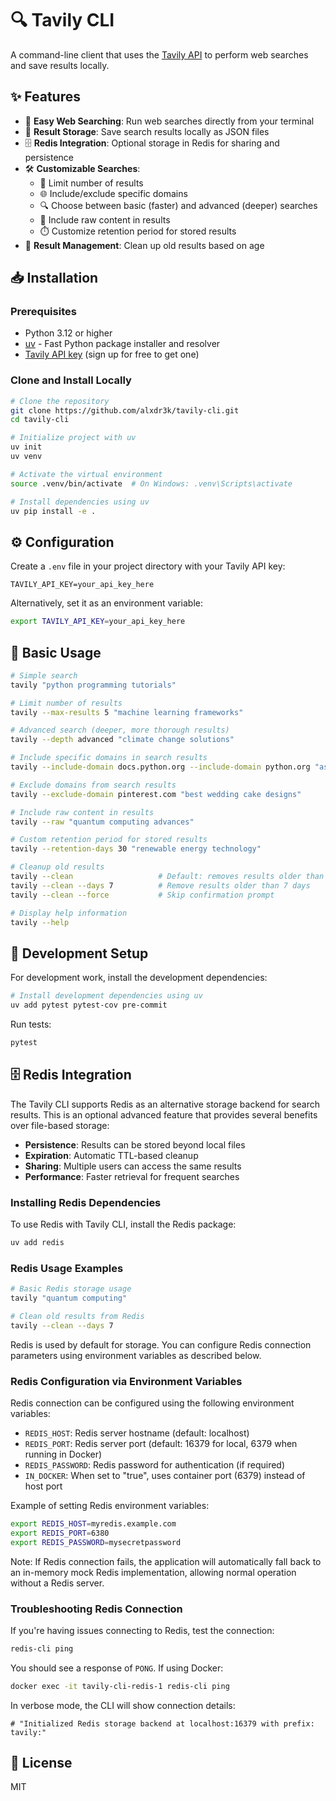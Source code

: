 # 🔍 Tavily CLI

A command-line client that uses the [Tavily API](https://tavily.com/) to perform web searches and save results locally.

## ✨ Features

- 🔎 **Easy Web Searching**: Run web searches directly from your terminal
- 💾 **Result Storage**: Save search results locally as JSON files
- 🗄️ **Redis Integration**: Optional storage in Redis for sharing and persistence
- 🛠️ **Customizable Searches**:
  - 🔢 Limit number of results
  - 🌐 Include/exclude specific domains
  - 🔍 Choose between basic (faster) and advanced (deeper) searches
  - 📄 Include raw content in results
  - ⏱️ Customize retention period for stored results
- 🧹 **Result Management**: Clean up old results based on age

## 📥 Installation

### Prerequisites

- Python 3.12 or higher
- [uv](https://github.com/astral-sh/uv) - Fast Python package installer and resolver
- [Tavily API key](https://tavily.com/) (sign up for free to get one)

### Clone and Install Locally

```bash
# Clone the repository
git clone https://github.com/alxdr3k/tavily-cli.git
cd tavily-cli

# Initialize project with uv
uv init
uv venv

# Activate the virtual environment
source .venv/bin/activate  # On Windows: .venv\Scripts\activate

# Install dependencies using uv
uv pip install -e .
```

## ⚙️ Configuration

Create a `.env` file in your project directory with your Tavily API key:

```
TAVILY_API_KEY=your_api_key_here
```

Alternatively, set it as an environment variable:

```bash
export TAVILY_API_KEY=your_api_key_here
```

## 📖 Basic Usage

```bash
# Simple search
tavily "python programming tutorials"

# Limit number of results
tavily --max-results 5 "machine learning frameworks"

# Advanced search (deeper, more thorough results)
tavily --depth advanced "climate change solutions"

# Include specific domains in search results
tavily --include-domain docs.python.org --include-domain python.org "asyncio tutorial"

# Exclude domains from search results
tavily --exclude-domain pinterest.com "best wedding cake designs"

# Include raw content in results
tavily --raw "quantum computing advances"

# Custom retention period for stored results
tavily --retention-days 30 "renewable energy technology"

# Cleanup old results
tavily --clean                   # Default: removes results older than 14 days
tavily --clean --days 7          # Remove results older than 7 days
tavily --clean --force           # Skip confirmation prompt

# Display help information
tavily --help
```

## 🧪 Development Setup

For development work, install the development dependencies:

```bash
# Install development dependencies using uv
uv add pytest pytest-cov pre-commit
```

Run tests:

```bash
pytest
```

## 🗄️ Redis Integration

The Tavily CLI supports Redis as an alternative storage backend for search results. This is an optional advanced feature that provides several benefits over file-based storage:

- **Persistence**: Results can be stored beyond local files
- **Expiration**: Automatic TTL-based cleanup
- **Sharing**: Multiple users can access the same results
- **Performance**: Faster retrieval for frequent searches

### Installing Redis Dependencies

To use Redis with Tavily CLI, install the Redis package:

```bash
uv add redis
```

### Redis Usage Examples

```bash
# Basic Redis storage usage
tavily "quantum computing"

# Clean old results from Redis
tavily --clean --days 7
```

Redis is used by default for storage. You can configure Redis connection parameters using environment variables as described below.

### Redis Configuration via Environment Variables

Redis connection can be configured using the following environment variables:

- `REDIS_HOST`: Redis server hostname (default: localhost)
- `REDIS_PORT`: Redis server port (default: 16379 for local, 6379 when running in Docker)
- `REDIS_PASSWORD`: Redis password for authentication (if required)
- `IN_DOCKER`: When set to "true", uses container port (6379) instead of host port

Example of setting Redis environment variables:

```bash
export REDIS_HOST=myredis.example.com
export REDIS_PORT=6380
export REDIS_PASSWORD=mysecretpassword
```

Note: If Redis connection fails, the application will automatically fall back to an in-memory mock Redis implementation, allowing normal operation without a Redis server.

### Troubleshooting Redis Connection

If you're having issues connecting to Redis, test the connection:

```bash
redis-cli ping
```

You should see a response of `PONG`. If using Docker:

```bash
docker exec -it tavily-cli-redis-1 redis-cli ping
```

In verbose mode, the CLI will show connection details:

```
# "Initialized Redis storage backend at localhost:16379 with prefix: tavily:"
```

## 📄 License

MIT
